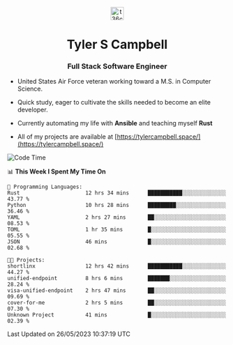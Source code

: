 <p align="center">
<a href="https://www.linkedin.com/in/t36campbell" target="blank"><img align="center" src="https://ik.imagekit.io/t36campbell/Portfolio/linkedin.png.original_m8bbGgPh6.png" alt="t36campbell" height="30" width="30" /></a>
</p>
<h1 align="center">Tyler S Campbell</h1>
<h3 align="center">Full Stack Software Engineer</h3>

* United States Air Force veteran working toward a M.S. in Computer Science.

* Quick study, eager to cultivate the skills needed to become an elite developer.

* Currently automating my life with **Ansible** and teaching myself **Rust**

* All of my projects are available at [https://tylercampbell.space/](https://tylercampbell.space/)

<!--START_SECTION:waka-->
![Code Time](http://img.shields.io/badge/Code%20Time-2%2C527%20hrs%2049%20mins-blue)

📊 **This Week I Spent My Time On** 

```text
💬 Programming Languages: 
Rust                     12 hrs 34 mins      ███████████░░░░░░░░░░░░░░   43.77 % 
Python                   10 hrs 28 mins      █████████░░░░░░░░░░░░░░░░   36.46 % 
YAML                     2 hrs 27 mins       ██░░░░░░░░░░░░░░░░░░░░░░░   08.53 % 
TOML                     1 hr 35 mins        █░░░░░░░░░░░░░░░░░░░░░░░░   05.55 % 
JSON                     46 mins             █░░░░░░░░░░░░░░░░░░░░░░░░   02.68 % 

🐱‍💻 Projects: 
shortlinx                12 hrs 42 mins      ███████████░░░░░░░░░░░░░░   44.27 % 
unified-endpoint         8 hrs 6 mins        ███████░░░░░░░░░░░░░░░░░░   28.24 % 
visa-unified-endpoint    2 hrs 47 mins       ██░░░░░░░░░░░░░░░░░░░░░░░   09.69 % 
cover-for-me             2 hrs 5 mins        ██░░░░░░░░░░░░░░░░░░░░░░░   07.30 % 
Unknown Project          41 mins             █░░░░░░░░░░░░░░░░░░░░░░░░   02.39 % 
```


 Last Updated on 26/05/2023 10:37:19 UTC
<!--END_SECTION:waka-->
